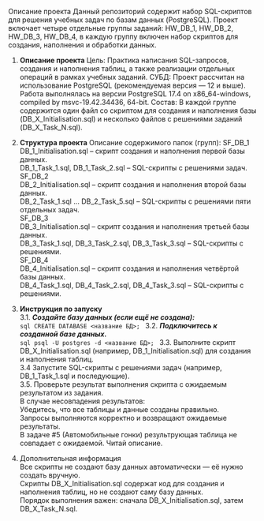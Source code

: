 Описание проекта
Данный репозиторий содержит набор SQL-скриптов для решения учебных задач по базам данных (PostgreSQL). Проект включает четыре отдельные группы заданий: HW_DB_1, HW_DB_2, HW_DB_3, HW_DB_4, в каждую группу включен набор скриптов для создания, наполнения и обработки данных.

1. **Описание проекта**
Цель: Практика написания SQL-запросов, создания и наполнения таблиц, а также реализации отдельных операций в рамках учебных заданий.
СУБД: Проект рассчитан на использование PostgreSQL (рекомендуемая версия — 12 и выше). Работа выполнялась на версии PostgreSQL 17.4 on x86_64-windows, compiled by msvc-19.42.34436, 64-bit.
Состав: В каждой группе содержится один файл со скриптом для создания и наполнения базы (DB_X_Initialisation.sql) и несколько файлов с решениями заданий (DB_X_Task_N.sql).

2. **Структура проекта**
Описание содержимого папок (групп):
SF_DB_1  
    DB_1_Initialisation.sql – скрипт создания и наполнения первой базы данных.  
    DB_1_Task_1.sql, DB_1_Task_2.sql – SQL-скрипты с решениями задач.  
SF_DB_2  
    DB_2_Initialisation.sql – скрипт создания и наполнения второй базы данных.  
    DB_2_Task_1.sql ... DB_2_Task_5.sql – SQL-скрипты с решениями пяти отдельных задач.  
SF_DB_3  
    DB_3_Initialisation.sql – скрипт создания и наполнения третьей базы данных.  
    DB_3_Task_1.sql, DB_3_Task_2.sql, DB_3_Task_3.sql – SQL-скрипты с решениями.  
SF_DB_4  
    DB_4_Initialisation.sql – скрипт создания и наполнения четвёртой базы данных.  
    DB_4_Task_1.sql, DB_4_Task_2.sql, DB_4_Task_3.sql – SQL-скрипты с решениями.  

3. **Инструкция по запуску**  
3.1. ***Создайте базу данных (если ещё не создана):***  
``sql
CREATE DATABASE <название БД>;
``
3.2. ***Подключитесь к созданной базе данных.***  
``sql
psql -U postgres -d <название БД>;
``
3.3. Выполните скрипт DB_X_Initialisation.sql (например, DB_1_Initialisation.sql) для создания и наполнения таблиц.  
3.4 Запустите SQL-скрипты с решениями задач (например, DB_1_Task_1.sql и последующие).  
3.5. Проверьте результат выполнения скрипта с ожидаемым результатом из задания.   
В случае несовпадения результатов:   
    Убедитесь, что все таблицы и данные созданы правильно.  
    Запросы выполняются корректно и возвращают ожидаемые результаты.  
В задаче #5 (Автомобильные гонки) результрующая таблица не совпадает с ожидаемой. Читай описание.  

4. Дополнительная информация  
Все скрипты не создают базу данных автоматически — её нужно создать вручную.  
Скрипты DB_X_Initialisation.sql содержат код для создания и наполнения таблиц, но не создают саму базу данных.  
Порядок выполнения важен: сначала DB_X_Initialisation.sql, затем DB_X_Task_N.sql.  
